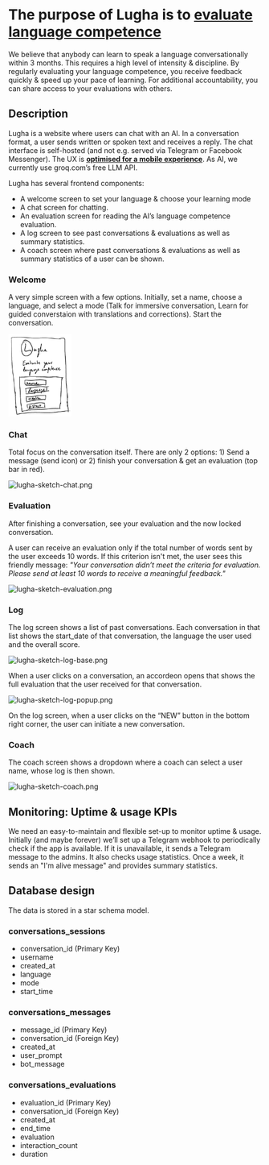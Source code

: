# The purpose of Lugha is to <b><u>evaluate language competence</u></b>

We believe that anybody can learn to speak
a language conversationally within 3 months.
This requires a high level of intensity & discipline.
By regularly evaluating your language competence,
you receive feedback quickly & speed up
your pace of learning. For additional accountability,
you can share access to your evaluations with others.

## Description

Lugha is a website where users can chat with an AI.
In a conversation format, a user sends written or
spoken text and receives a reply.
The chat interface is self-hosted
(and not e.g. served via Telegram or Facebook Messenger).
The UX is <b><u>optimised for a mobile experience</u></b>.
As AI, we currently use groq.com’s free LLM API.

Lugha has several frontend components:

- A welcome screen to set your language
& choose your learning mode
- A chat screen for chatting.
- An evaluation screen for reading
  the AI’s language competence evaluation.
- A log screen to see past conversations
  & evaluations as well as summary statistics.
- A coach screen where past conversations
  & evaluations as well as summary
  statistics of a user can be shown.

### Welcome

A very simple screen with a few options.
Initially, set a name, choose a language,
and select a mode (Talk for immersive conversation,
Learn for guided converstaion
with translations and corrections).
Start the conversation.

<img src="./files/lugha-sketch-initial.png"
  alt="lugha-sketch-initial.png" width="25%" />

### Chat

Total focus on the conversation itself.
There are only 2 options: 1) Send a message (send icon)
or 2) finish your conversation
& get an evaluation (top bar in red).

<img src="./files/lugha-sketch-chat.png"
  alt="lugha-sketch-chat.png" width="25%" />

### Evaluation

After finishing a conversation,
see your evaluation and the now locked conversation.

A user can receive an evaluation only if the total number
of words sent by the user exceeds 10 words.
If this criterion isn't met, the user sees this friendly message:
*"Your conversation didn’t meet the criteria for evaluation.
Please send at least 10 words to receive a meaningful feedback."*

<img src="./files/lugha-sketch-evaluation.png"
  alt="lugha-sketch-evaluation.png" width="25%" />

### Log

The log screen shows a list of past conversations.
Each conversation in that list shows the start_date of
that conversation, the language the user used and the overall score.

<img src="./files/lugha-sketch-log-base.png"
  alt="lugha-sketch-log-base.png" width="25%" />

When a user clicks on a conversation,
an accordeon opens that shows the full evaluation that
the user received for that conversation.

<img src="./files/lugha-sketch-log-accordeon.png"
  alt="lugha-sketch-log-popup.png" width="25%" />

On the log screen, when a user clicks on the “NEW” button in the
bottom right corner, the user can initiate a new conversation.

### Coach

The coach screen shows a dropdown where a coach
can select a user name, whose log is then shown.

<img src="./files/lugha-sketch-coach.png"
  alt="lugha-sketch-coach.png" width="25%" />

## Monitoring: Uptime & usage KPIs

We need an easy-to-maintain and flexible set-up
to monitor uptime & usage. Initially (and maybe forever)
we’ll set up a Telegram webhook to periodically check
if the app is available. If it is unavailable,
it sends a Telegram message to the admins.
It also checks usage statistics. Once a week, it sends an
"I'm alive message" and provides summary statistics.

## Database design

The data is stored in a star schema model.

### conversations_sessions

- conversation_id (Primary Key)
- username
- created_at
- language
- mode
- start_time

### conversations_messages

- message_id (Primary Key)
- conversation_id (Foreign Key)
- created_at
- user_prompt
- bot_message

### conversations_evaluations

- evaluation_id (Primary Key)
- conversation_id (Foreign Key)
- created_at
- end_time
- evaluation
- interaction_count
- duration
